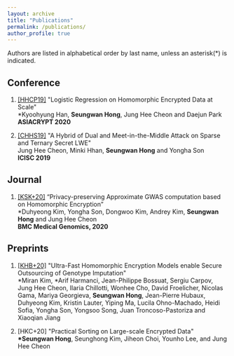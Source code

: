 ```yaml
---
layout: archive
title: "Publications"
permalink: /publications/
author_profile: true
---
```


Authors are listed in alphabetical order by last name, unless an asterisk(*) is indicated.

## Conference

1. [[HHCP19]](https://www.aaai.org/ojs/index.php/AAAI/article/view/5000/4873) "Logistic Regression on Homomorphic Encrypted Data at Scale"  
\*Kyoohyung Han, **Seungwan Hong**, Jung Hee Cheon and Daejun Park  
**ASIACRYPT 2020**

1. [[CHHS19]](https://ieeexplore.ieee.org/document/8747481) "A Hybrid of Dual and Meet-in-the-Middle Attack on Sparse and Ternary Secret LWE"  
Jung Hee Cheon, Minki Hhan, **Seungwan Hong** and Yongha Son  
**ICISC 2019**

## Journal

1. [[KSK+20]](https://bmcmedgenomics.biomedcentral.com/articles/10.1186/s12920-020-0722-1#citeas) “Privacy-preserving Approximate GWAS computation based on Homomorphic Encryption”  
\*Duhyeong Kim, Yongha Son, Dongwoo Kim, Andrey Kim, **Seungwan Hong** and Jung Hee Cheon  
**BMC Medical Genomics, 2020**

## Preprints

1. [[KHB+20]](https://www.biorxiv.org/content/10.1101/2020.07.02.183459v2.full.pdf) "Ultra-Fast Homomorphic Encryption Models enable Secure Outsourcing of Genotype Imputation"  
\*Miran Kim, \*Arif Harmanci, Jean-Philippe Bossuat, Sergiu Carpov, Jung Hee Cheon, Ilaria Chillotti, Wonhee Cho, David Froelicher, Nicolas Gama, Mariya Georgieva, **Seungwan Hong**, Jean-Pierre Hubaux, Duhyeong Kim, Kristin Lauter, Yiping Ma, Lucila Ohno-Machado, Heidi Sofia, Yongha Son, Yongsoo Song, Juan Troncoso-Pastoriza and Xiaoqian Jiang

1. [HKC+20] "Practical Sorting on Large-scale Encrypted Data"  
**\*Seungwan Hong**, Seunghong Kim, Jiheon Choi, Younho Lee, and Jung Hee Cheon
